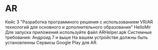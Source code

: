 # AR
Кейс 3 "Разработка программного решения c использованием VR/AR технологий для основного и дополнительного образования" HelloMir
Для запуска приложения используйте файл ARHelper.apk
Системные требования: 
Андроид 7 и выше
На вашем устройстве должны быть установленны Сервисы Google Play для AR.

